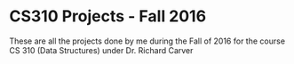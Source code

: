 # CS310 Projects - Fall 2016

These are all the projects done by me during the Fall of 2016 for the course CS 310 (Data Structures) under Dr. Richard Carver
